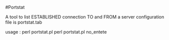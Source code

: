 #Portstat

A tool to list ESTABLISHED connection TO and FROM a server
configuration file is portstat.tab

usage :
perl portstat.pl
perl portstat.pl no_entete


